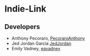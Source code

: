 # Indie-Link
## Developers
* Anthony Pecoraro, [PecoraroAnthony](https://github.com/PecoraroAnthony)
* Jed Jordan Garcia [JedJordan](https://github.com/JedJordan)
* Emily Vadney, [eavadney](https://github.com/eavadney)
